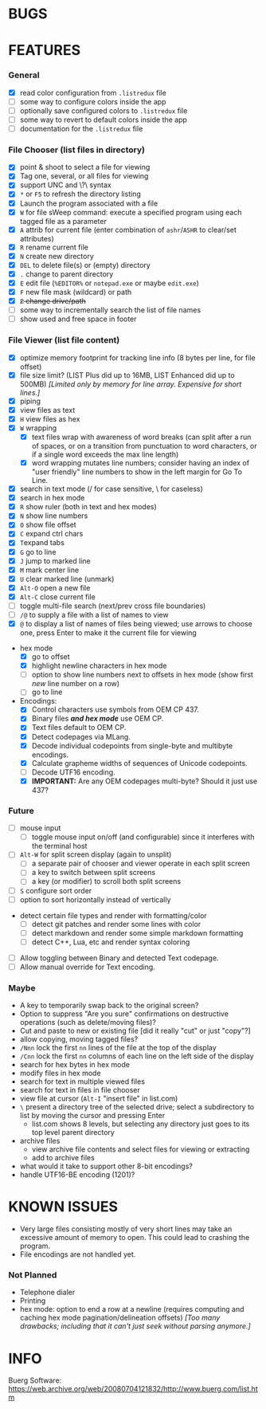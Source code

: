 # BUGS

# FEATURES

### General

- [x] read color configuration from `.listredux` file
- [ ] some way to configure colors inside the app
- [ ] optionally save configured colors to `.listredux` file
- [ ] some way to revert to default colors inside the app
- [ ] documentation for the `.listredux` file

### File Chooser (list files in directory)

- [x] point & shoot to select a file for viewing
- [x] Tag one, several, or all files for viewing
- [x] support UNC and \\?\ syntax
- [x] `*` or `F5` to refresh the directory listing
- [x] Launch the program associated with a file
- [x] `W` for file sWeep command: execute a specified program using each tagged file as a parameter
- [x] `A` attrib for current file (enter combination of `ashr`/`ASHR` to clear/set attributes)
- [x] `R` rename current file
- [x] `N` create new directory
- [x] `DEL` to delete file(s) or (empty) directory
- [x] `.` change to parent directory
- [x] `E` edit file (`%EDITOR%` or `notepad.exe` or maybe `edit.exe`)
- [x] `F` new file mask (wildcard) or path
- [x] ~~`P` change drive/path~~
- [ ] some way to incrementally search the list of file names
- [ ] show used and free space in footer

### File Viewer (list file content)

- [x] optimize memory footprint for tracking line info (8 bytes per line, for file offset)
- [x] file size limit?  (LIST Plus did up to 16MB, LIST Enhanced did up to 500MB) _[Limited only by memory for line array.  Expensive for short lines.]_
- [x] piping
- [x] view files as text
- [x] `H` view files as hex
- [x] `W` wrapping
  - [x] text files wrap with awareness of word breaks (can split after a run of spaces, or on a transition from punctuation to word characters, or if a single word exceeds the max line length)
  - [x] word wrapping mutates line numbers; consider having an index of "user friendly" line numbers to show in the left margin for Go To Line.
- [x] search in text mode (/ for case sensitive, \ for caseless)
- [x] search in hex mode
- [x] `R` show ruler (both in text and hex modes)
- [x] `N` show line numbers
- [x] `O` show file offset
- [x] `C` expand ctrl chars
- [x] `T`expand tabs
- [x] `G` go to line
- [x] `J` jump to marked line
- [x] `M` mark center line
- [x] `U` clear marked line (unmark)
- [x] `Alt-O` open a new file
- [x] `Alt-C` close current file
- [ ] toggle multi-file search (next/prev cross file boundaries)
- [ ] `/@` to supply a file with a list of names to view
- [x] `@` to display a list of names of files being viewed; use arrows to choose one, press Enter to make it the current file for viewing
- hex mode
  - [x] go to offset
  - [x] highlight newline characters in hex mode
  - [ ] option to show line numbers next to offsets in hex mode (show first _new_ line number on a row)
  - [ ] go to line
- Encodings:
  - [x] Control characters use symbols from OEM CP 437.
  - [x] Binary files **_and hex mode_** use OEM CP.
  - [x] Text files default to OEM CP.
  - [x] Detect codepages via MLang.
  - [x] Decode individual codepoints from single-byte and multibyte encodings.
  - [x] Calculate grapheme widths of sequences of Unicode codepoints.
  - [ ] Decode UTF16 encoding.
  - [x] **IMPORTANT:**  Are any OEM codepages multi-byte?  Should it just use 437?

### Future

- [ ] mouse input
  - [ ] toggle mouse input on/off (and configurable) since it interferes with the terminal host
- [ ] `Alt-W` for split screen display (again to unsplit)
  - [ ] a separate pair of chooser and viewer operate in each split screen
  - [ ] a key to switch between split screens
  - [ ] a key (or modifier) to scroll both split screens
- [ ] `S` configure sort order
- [ ] option to sort horizontally instead of vertically
- detect certain file types and render with formatting/color
  - [ ] detect git patches and render some lines with color
  - [ ] detect markdown and render some simple markdown formatting
  - [ ] detect C++, Lua, etc and render syntax coloring
- [ ] Allow toggling between Binary and detected Text codepage.
- [ ] Allow manual override for Text encoding.

### Maybe

- A key to temporarily swap back to the original screen?
- Option to suppress "Are you sure" confirmations on destructive operations (such as delete/moving files)?
- Cut and paste to new or existing file [did it really "cut" or just "copy"?]
- allow copying, moving tagged files?
- `/Nnn` lock the first `nn` lines of the file at the top of the display
- `/Cnn` lock the first `nn` columns of each line on the left side of the display
- search for hex bytes in hex mode
- modify files in hex mode
- search for text in multiple viewed files
- search for text in files in file chooser
- view file at cursor (`Alt-I` "insert file" in list.com)
- `\` present a directory tree of the selected drive; select a subdirectory to list by moving the cursor and pressing Enter
  - list.com shows 8 levels, but selecting any directory just goes to its top level parent directory
- archive files
  - view archive file contents and select files for viewing or extracting
  - add to archive files
- what would it take to support other 8-bit encodings?
- handle UTF16-BE encoding (1201)?



# KNOWN ISSUES

- Very large files consisting mostly of very short lines may take an excessive amount of memory to open.  This could lead to crashing the program.
- File encodings are not handled yet.

### Not Planned

- Telephone dialer
- Printing
- hex mode: option to end a row at a newline (requires computing and caching hex mode pagination/delineation offsets) _[Too many drawbacks; including that it can't just seek without parsing anymore.]_



# INFO

Buerg Software:  https://web.archive.org/web/20080704121832/http://www.buerg.com/list.htm

